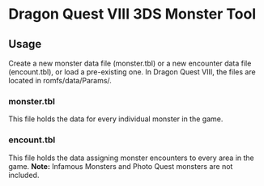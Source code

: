 <h1>Dragon Quest VIII 3DS Monster Tool</h1>

<h2>Usage</h2>
<p>Create a new monster data file (monster.tbl) or a new encounter data file (encount.tbl), or load a pre-existing one. In Dragon Quest VIII, the files are located in romfs/data/Params/.</p>

<h3>monster.tbl</h3>
<p>This file holds the data for every individual monster in the game.</p>

<h3>encount.tbl</h3>
<p>This file holds the data assigning monster encounters to every area in the game. <b>Note:</b> Infamous Monsters and Photo Quest monsters are not included.
